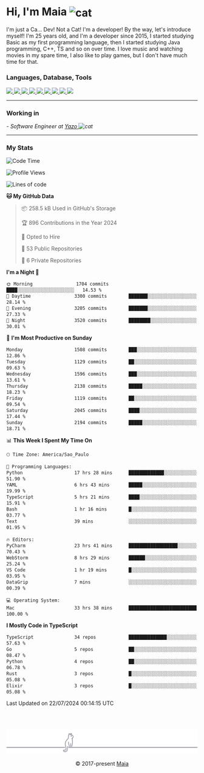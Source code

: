 <h1 align="left">Hi, I'm Maia 
<img src="https://emojis.slackmojis.com/emojis/images/1643509834/36299/black-cat.gif?1643509834" width="50" height="60" align="center"  alt="cat"/>
</h1>

I'm just a Ca... Dev! Not a Cat! I'm a developer! By the way, let's introduce myself!
I'm 25 years old, and I'm a developer since 2015, I started studying Basic as my first programming
language, then I started studying Java programming, C++, TS and so on over time.
I love music and watching movies in my spare time, I also like to play games, but I don't have much time for that.

<h3 align="left">Languages, Database, Tools</h3>
<p>
  <a href="https://www.typescriptlang.org">
    <img src="https://skillicons.dev/icons?i=ts" />
  </a>
  <a href="https://go.dev">
    <img src="https://skillicons.dev/icons?i=go" />
  </a>
  <a href="https://www.python.org">
    <img src="https://skillicons.dev/icons?i=python" />
  </a>
  <a href="https://gradle.org">
    <img src="https://skillicons.dev/icons?i=gradle" />
  </a>
  <a href="https://redis.io">
    <img src="https://skillicons.dev/icons?i=redis" />
  </a>
  <a href="https://www.mongodb.com">
    <img src="https://skillicons.dev/icons?i=mongodb" />
  </a>
  <a href="https://nodejs.org">
    <img src="https://skillicons.dev/icons?i=nodejs" />
  </a>
  <a href="https://www.javascript.com">
    <img src="https://skillicons.dev/icons?i=js" />
  </a>
  <a href="https://www.docker.com">
    <img src="https://skillicons.dev/icons?i=docker" />
  </a>
</p>

<hr/>

<h3>Working in</h3>

<p><em> - Software Engineer at <a href="[https://pdasolucoes.com.br](https://yazo.com.br/)">Yazo
</a><img src="https://media.giphy.com/media/WUlplcMpOCEmTGBtBW/giphy.gif" width="30" alt="cat"> 
</em></p>

<hr/>

### My Stats

<!--START_SECTION:waka-->
![Code Time](http://img.shields.io/badge/Code%20Time-4%2C470%20hrs%2018%20mins-blue)

![Profile Views](http://img.shields.io/badge/Profile%20Views-0-blue)

![Lines of code](https://img.shields.io/badge/From%20Hello%20World%20I%27ve%20Written-3.7%20million%20lines%20of%20code-blue)

**🐱 My GitHub Data** 

> 📦 258.5 kB Used in GitHub's Storage 
 > 
> 🏆 896 Contributions in the Year 2024
 > 
> 💼 Opted to Hire
 > 
> 📜 53 Public Repositories 
 > 
> 🔑 6 Private Repositories 
 > 
**I'm a Night 🦉** 

```text
🌞 Morning                1704 commits        ████░░░░░░░░░░░░░░░░░░░░░   14.53 % 
🌆 Daytime                3300 commits        ███████░░░░░░░░░░░░░░░░░░   28.14 % 
🌃 Evening                3205 commits        ███████░░░░░░░░░░░░░░░░░░   27.33 % 
🌙 Night                  3520 commits        ████████░░░░░░░░░░░░░░░░░   30.01 % 
```
📅 **I'm Most Productive on Sunday** 

```text
Monday                   1508 commits        ███░░░░░░░░░░░░░░░░░░░░░░   12.86 % 
Tuesday                  1129 commits        ██░░░░░░░░░░░░░░░░░░░░░░░   09.63 % 
Wednesday                1596 commits        ███░░░░░░░░░░░░░░░░░░░░░░   13.61 % 
Thursday                 2138 commits        █████░░░░░░░░░░░░░░░░░░░░   18.23 % 
Friday                   1119 commits        ██░░░░░░░░░░░░░░░░░░░░░░░   09.54 % 
Saturday                 2045 commits        ████░░░░░░░░░░░░░░░░░░░░░   17.44 % 
Sunday                   2194 commits        █████░░░░░░░░░░░░░░░░░░░░   18.71 % 
```


📊 **This Week I Spent My Time On** 

```text
🕑︎ Time Zone: America/Sao_Paulo

💬 Programming Languages: 
Python                   17 hrs 28 mins      █████████████░░░░░░░░░░░░   51.90 % 
YAML                     6 hrs 43 mins       █████░░░░░░░░░░░░░░░░░░░░   19.99 % 
TypeScript               5 hrs 21 mins       ████░░░░░░░░░░░░░░░░░░░░░   15.91 % 
Bash                     1 hr 16 mins        █░░░░░░░░░░░░░░░░░░░░░░░░   03.77 % 
Text                     39 mins             ░░░░░░░░░░░░░░░░░░░░░░░░░   01.95 % 

🔥 Editors: 
PyCharm                  23 hrs 41 mins      ██████████████████░░░░░░░   70.43 % 
WebStorm                 8 hrs 29 mins       ██████░░░░░░░░░░░░░░░░░░░   25.24 % 
VS Code                  1 hr 19 mins        █░░░░░░░░░░░░░░░░░░░░░░░░   03.95 % 
DataGrip                 7 mins              ░░░░░░░░░░░░░░░░░░░░░░░░░   00.39 % 

💻 Operating System: 
Mac                      33 hrs 38 mins      █████████████████████████   100.00 % 
```

**I Mostly Code in TypeScript** 

```text
TypeScript               34 repos            ██████████████░░░░░░░░░░░   57.63 % 
Go                       5 repos             ██░░░░░░░░░░░░░░░░░░░░░░░   08.47 % 
Python                   4 repos             ██░░░░░░░░░░░░░░░░░░░░░░░   06.78 % 
Rust                     3 repos             █░░░░░░░░░░░░░░░░░░░░░░░░   05.08 % 
Elixir                   3 repos             █░░░░░░░░░░░░░░░░░░░░░░░░   05.08 % 
```




 Last Updated on 22/07/2024 00:14:15 UTC
<!--END_SECTION:waka-->


<br/>
<br/>

<p align="center"><img src="https://raw.githubusercontent.com/gabrielmaialva33/gabrielmaialva33/master/assets/gray0_ctp_on_line.svg?sanitize=true" /></p>
<p align="center">&copy; 2017-present <a href="https://github.com/gabrielmaialva33/" target="_blank">Maia</a>
